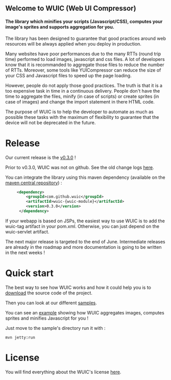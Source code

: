 ## Welcome to WUIC (Web UI Compressor) 

#### The library which minifies your scripts (Javascript/CSS), computes your image's sprites and supports aggregation for you.

The library has been designed to guarantee that good practices around web resources will be always applied when you deploy in production.

Many websites have poor performances due to the many RTTs (round trip time) performed to load images, javascript and css files.
A lot of developers know that it is recommanded to aggregate those files to reduce the number of RTTs. Moreover, some tools like
YUICompressor can reduce the size of your CSS and Javascript files to speed up the page loading.

However, people do not apply those good practices. The truth is that it is a too expensive task in time in a continuous delivery. People don't have the time
to aggregate the files, minify (in case of scripts) or create sprites (in case of images) and change the import statement in there HTML
code.

The purpose of WUIC is to help the developer to automate as much as possible these tasks with the maximum of flexibility to guarantee that the device will not be deprecated in the future.

Release
====

Our current release is the [v0.3.0](https://github.com/gdrouet/wuic/issues?labels=0.3.0&milestone=&page=1&state=closed) !

Prior to v0.3.0, WUIC was not on github. See the old change logs [here](https://raw.github.com/gdrouet/wuic/master/changelog.txt).

You can integrate the library using this maven dependency (available on the [maven central repository](http://search.maven.org/#search|ga|1|wuic)) :

```xml
     <dependency>
         <groupId>com.github.wuic</groupId>
         <artifactId>wuic-{wuic-module}</artifactId>
         <version>0.3.0</version>
      </dependency>
```

If your webapp is based on JSPs, the easiest way to use WUIC is to add the wuic-tag artifact in your pom.xml.
Otherwise, you can just depend on the wuic-servlet artifact.

The next major release is targeted to the end of June. Intermediate releases are already in the roadmap and more documentation is going to be written in the next weeks !

Quick start
====

The best way to see how WUIC works and how it could help you is to [download](https://github.com/gdrouet/wuic/archive/master.zip) the source code of the project.

Then you can look at our different [samples](https://github.com/gdrouet/wuic/tree/master/samples).

You can see an [example](https://github.com/gdrouet/wuic/tree/master/samples/js-sprite-sample) showing how WUIC aggregates images, computes sprites and minifies Javascript for you !

Just move to the sample's directory run it with :

```
mvn jetty:run
```
License
====

You will find everything about the WUIC's license [here](https://github.com/gdrouet/wuic/wiki/License).
